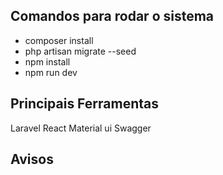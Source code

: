 ## Comandos para rodar o sistema

- composer install
- php artisan migrate --seed
- npm install
- npm run dev

## Principais Ferramentas

Laravel
React
Material ui
Swagger

## Avisos

